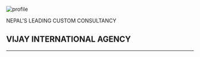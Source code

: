 ![profile](/img/viakg.jpg)

NEPAL'S LEADING CUSTOM CONSULTANCY  

## VIJAY INTERNATIONAL AGENCY

---